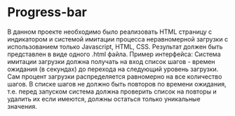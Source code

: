 # Progress-bar

В данном проекте необходимо было реализовать HTML страницу с индикатором и системой имитации процесса неравномерной загрузки с использованием только Javascript, HTML, CSS. Результат должен быть представлен в виде одного .html файла. 
Пример интерфейса: Система имитации загрузки должна получать на вход список шагов - времен ожидания (в секундах) до перехода на следующий уровень загрузки. Сам процент загрузки распределяется равномерно на все количество шагов. В списке шагов не должно быть повторов по времени ожидания, т.е. перед запуском система должна проверить список на повторы и удалить их если имеются, должны остаться только уникальные значения.
